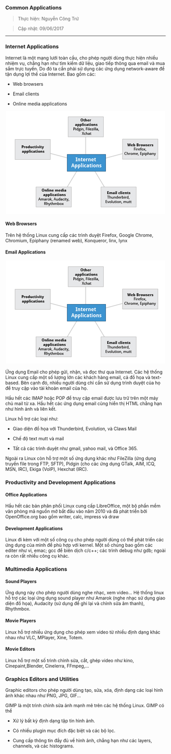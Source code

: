 

### Common Applications

> Thực hiện: Nguyễn Công Trứ

> Cập nhật: 09/06/2017

***

### Internet Applications

Internet là một mạng lưới toàn cầu, cho phép người dùng thực hiện nhiều nhiệm vụ, chẳng hạn như tìm kiếm dữ liệu, giao tiếp thông qua email và mua sắm trực tuyến. Do đó ta cần phải sử dụng các ứng dụng network-aware để tận dụng lợi thế của Internet. Bao gồm các:

- Web browsers

- Email clients

- Online media applications

<p align="center"><img src="https://github.com/ctnguyenvn/sysadmin_level1/blob/master/Task43_Linux_Course_01_LFS101/Chapter_06/Images/1.png"></p>


#### Web Browsers

Trên hệ thống Linux cung cấp các trình duyệt Firefox, Google Chrome, Chromium, Epiphany (renamed web), Konqueror, linx, lynx

#### Email Applications

<p align="center"><img src="https://github.com/ctnguyenvn/sysadmin_level1/blob/master/Task43_Linux_Course_01_LFS101/Chapter_06/Images/1.png"></p>

Ứng dụng Email cho phép gửi, nhận, và đọc thư qua Internet. Các hệ thống Linux cung cấp một số lượng lớn các khách hàng email, cả đồ họa và text-based. Bên cạnh đó, nhiều người dùng chỉ cần sử dụng trình duyệt của họ để truy cập vào tài khoản email của họ. 

Hầu hết các IMAP hoặc POP để truy cập email được lưu trữ trên một máy chủ mail từ xa. Hầu hết các ứng dụng email cũng hiển thị HTML chẳng hạn như hình ảnh và liên kết.

Linux hỗ trợ các loại như:

- Giao diện đồ họa với Thunderbird, Evolution, và Claws Mail

- Chế độ text mutt và mail

- Tất cả các trình duyệt như gmail, yahoo mail, và Office 365.

Ngoài ra Linux còn hỗ trợ một số ứng dụng khác như FileZilla (ứng dụng truyền file trong FTP, SFTP), Pidgin (cho các ứng dụng GTalk, AIM, ICQ, MSN, IRC), Ekiga (VoIP), Hexchat (IRC).

### Productivity and Development Applications

#### Office Applications

Hầu hết các bản phân phối Linux cung cấp LibreOffice, một bộ phần mềm văn phòng mã nguồn mở bắt đầu vào năm 2010 và đã phát triển bởi OpenOffice.org bao gồm writer, calc, impress và draw

#### Development Applications

Linux đi kèm với một số công cụ cho phép người dùng có thể phát triển các ứng dụng của mình để phù hợp với kernel. Một số chúng bao gồm các editer như vi, emac; gcc để biên dịch c/c++; các trình debug như gdb; ngoài ra còn rất nhiều công cụ khác.

### Multimedia Applications

#### Sound Players

Ứng dụng này cho phép người dùng nghe nhạc, xem video... Hệ thống linux hỗ trợ các loại ứng dụng sound player như Amarok (nghe nhạc sử dụng giao diện đồ họa), Audacity (sử dụng để ghi lại và chỉnh sửa âm thanh), Rhythmbox.

#### Movie Players

Linux hỗ trợ nhiều ứng dụng cho phép xem video từ nhiều định dạng khác nhau như VLC, MPlayer, Xine, Totem.

#### Movie Editors

Linux hỗ trợ một số trình chỉnh sửa, cắt, ghép video như kino, Cinepaint,Blender, Cinelerra, FFmpeg,...

### Graphics Editors and Utilities  

Graphic editors  cho phép người dùng tạo, sửa, xóa, định dạng các loại hình ảnh khác nhau như PNG, JPG, GIF...

GIMP là một trình chỉnh sửa ảnh mạnh mẽ trên các hệ thống Linux. GIMP có thể 

- Xử lý bất kỳ định dạng tập tin hình ảnh. 

- Có nhiều plugin mục đích đặc biệt và các bộ lọc. 

- Cung cấp thông tin đầy đủ về hình ảnh, chẳng hạn như các layers, channels, và các histograms.